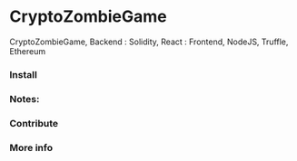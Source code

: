 # CryptoZombieGame
CryptoZombieGame, Backend : Solidity, React : Frontend, NodeJS, Truffle, Ethereum 

### Install

### Notes:

### Contribute

### More info
